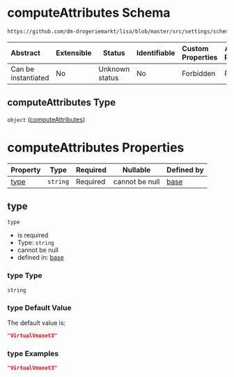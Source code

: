 # computeAttributes Schema

```txt
https://github.com/dm-drogeriemarkt/lisa/blob/master/src/settings/schema.json#/properties/default_configs/properties/interfaces_attributes/items/properties/computeAttributes
```




| Abstract            | Extensible | Status         | Identifiable | Custom Properties | Additional Properties | Access Restrictions | Defined In                                                                               |
| :------------------ | ---------- | -------------- | ------------ | :---------------- | --------------------- | ------------------- | ---------------------------------------------------------------------------------------- |
| Can be instantiated | No         | Unknown status | No           | Forbidden         | Forbidden             | none                | [settings.schema.json\*](../../src/settings/settings.schema.json "open original schema") |

## computeAttributes Type

`object` ([computeAttributes](settings-properties-default_configs-properties-interfaces_attributes-items-properties-computeattributes.md))

# computeAttributes Properties

| Property      | Type     | Required | Nullable       | Defined by                                                                                                                                                                                                                                                                                                                              |
| :------------ | -------- | -------- | -------------- | :-------------------------------------------------------------------------------------------------------------------------------------------------------------------------------------------------------------------------------------------------------------------------------------------------------------------------------------- |
| [type](#type) | `string` | Required | cannot be null | [base](settings-properties-default_configs-properties-interfaces_attributes-items-properties-computeattributes-properties-type.md "https&#x3A;//github.com/dm-drogeriemarkt/lisa/blob/master/src/settings/schema.json#/properties/default_configs/properties/interfaces_attributes/items/properties/computeAttributes/properties/type") |

## type




`type`

-   is required
-   Type: `string`
-   cannot be null
-   defined in: [base](settings-properties-default_configs-properties-interfaces_attributes-items-properties-computeattributes-properties-type.md "https&#x3A;//github.com/dm-drogeriemarkt/lisa/blob/master/src/settings/schema.json#/properties/default_configs/properties/interfaces_attributes/items/properties/computeAttributes/properties/type")

### type Type

`string`

### type Default Value

The default value is:

```json
"VirtualVmxnet3"
```

### type Examples

```json
"VirtualVmxnet3"
```
